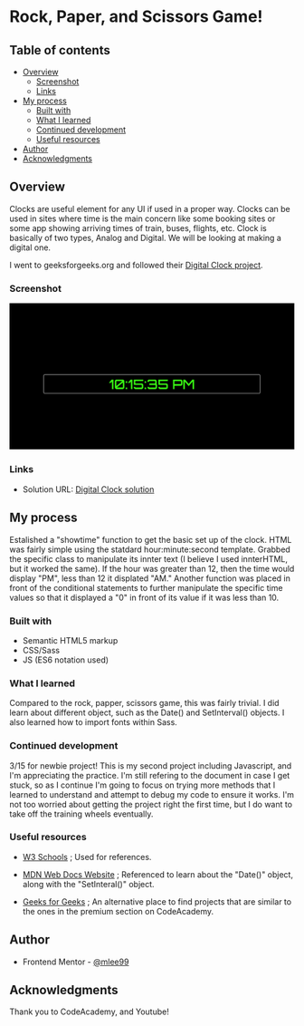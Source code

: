 # Rock, Paper, and Scissors Game! 

## Table of contents

- [Overview](#overview)
  - [Screenshot](#screenshot)
  - [Links](#links)
- [My process](#my-process)
  - [Built with](#built-with)
  - [What I learned](#what-i-learned)
  - [Continued development](#continued-development)
  - [Useful resources](#useful-resources)
- [Author](#author)
- [Acknowledgments](#acknowledgments)

## Overview

Clocks are useful element for any UI if used in a proper way. Clocks can be used in sites where time is the main concern like some booking sites or some app showing arriving times of train, buses, flights, etc. Clock is basically of two types, Analog and Digital. We will be looking at making a digital one.

I went to geeksforgeeks.org and followed their [Digital Clock project](https://www.geeksforgeeks.org/how-to-design-digital-clock-using-javascript/).

### Screenshot

![Digital Clock](https://github.com/mlee99/digital-clock/blob/main/assets/animated-clock.png)

### Links

- Solution URL: [Digital Clock solution](https://github.com/mlee99/digital-clock)

## My process

Estalished a "showtime" function to get the basic set up of the clock. HTML was fairly simple using the statdard hour:minute:second template. Grabbed the specific class to manipulate its innter text (I believe I used innterHTML, but it worked the same). If the hour was greater than 12, then the time would display "PM", less than 12 it displated "AM." Another function was placed in front of the conditional statements to further manipulate the specific time values so that it displayed a "0" in front of its value if it was less than 10.

### Built with

- Semantic HTML5 markup
- CSS/Sass
- JS (ES6 notation used)

### What I learned

Compared to the rock, papper, scissors game, this was fairly trivial. I did learn about different object, such as the Date() and SetInterval() objects. I also learned how to import fonts within Sass.

### Continued development

3/15 for newbie project! This is my second project including Javascript, and I'm appreciating the practice. I'm still refering to the document in case I get stuck, so as I continue I'm going to focus on trying more methods that I learned to understand and attempt to debug my code to ensure it works. I'm not too worried about getting the project right the first time, but I do want to take off the training wheels eventually.

### Useful resources

- [W3 Schools](https://www.w3schools.com/) ; Used for references.

- [MDN Web Docs Website](https://developer.mozilla.org/en-US/docs/Web/JavaScript/Reference/Global_Objects/Date) ; Referenced to learn about the "Date()" object, along with the "SetInteral()" object.

- [Geeks for Geeks](https://www.geeksforgeeks.org/) ; An alternative place to find projects that are similar to the ones in the premium section on CodeAcademy.

## Author

- Frontend Mentor - [@mlee99](https://www.frontendmentor.io/profile/mlee99)

## Acknowledgments

Thank you to CodeAcademy, and Youtube!
